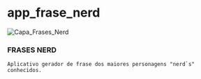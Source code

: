 # app_frase_nerd

![Capa_Frases_Nerd](https://user-images.githubusercontent.com/77402918/109046016-0b8dd480-76b3-11eb-85a3-fb72d53193ca.jpg)

### FRASES NERD

    Aplicativo gerador de frase dos maiores personagens "nerd`s" conhecidos.